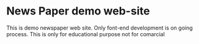 # News Paper demo web-site
This is demo newspaper web site. Only font-end development is on going process.
This is only for educational purpose not for comarcial
